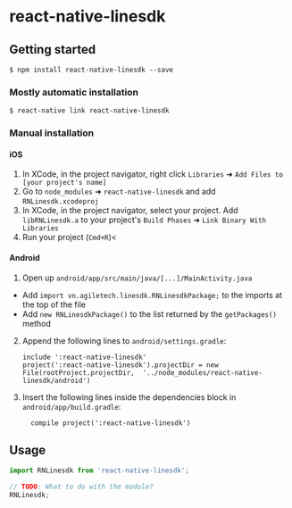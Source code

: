 # react-native-linesdk

## Getting started

`$ npm install react-native-linesdk --save`

### Mostly automatic installation

`$ react-native link react-native-linesdk`

### Manual installation

#### iOS

1.  In XCode, in the project navigator, right click `Libraries` ➜ `Add Files to [your project's name]`
2.  Go to `node_modules` ➜ `react-native-linesdk` and add `RNLinesdk.xcodeproj`
3.  In XCode, in the project navigator, select your project. Add `libRNLinesdk.a` to your project's `Build Phases` ➜ `Link Binary With Libraries`
4.  Run your project (`Cmd+R`)<

#### Android

1.  Open up `android/app/src/main/java/[...]/MainActivity.java`

* Add `import vn.agiletech.linesdk.RNLinesdkPackage;` to the imports at the top of the file
* Add `new RNLinesdkPackage()` to the list returned by the `getPackages()` method

2.  Append the following lines to `android/settings.gradle`:
    ```
    include ':react-native-linesdk'
    project(':react-native-linesdk').projectDir = new File(rootProject.projectDir, 	'../node_modules/react-native-linesdk/android')
    ```
3.  Insert the following lines inside the dependencies block in `android/app/build.gradle`:
    ```
      compile project(':react-native-linesdk')
    ```

## Usage

```javascript
import RNLinesdk from 'react-native-linesdk';

// TODO: What to do with the module?
RNLinesdk;
```

